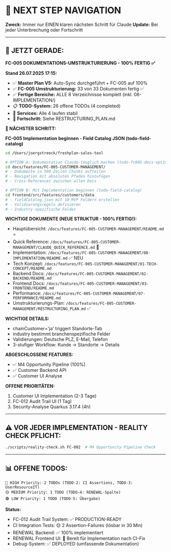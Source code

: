 # 🧭 NEXT STEP NAVIGATION

**Zweck:** Immer nur EINEN klaren nächsten Schritt für Claude
**Update:** Bei jeder Unterbrechung oder Fortschritt

---

## 🎯 JETZT GERADE:

**FC-005 DOKUMENTATIONS-UMSTRUKTURIERUNG - 100% FERTIG ✅**

**Stand 26.07.2025 17:15:**
- ✅ **Master Plan V5:** Auto-Sync durchgeführt + FC-005 auf 100%
- ✅ **FC-005 Umstrukturierung:** 33 von 33 Dokumenten fertig ✅
- ✅ **Fertige Bereiche:** ALLE 8 Verzeichnisse komplett (inkl. 08-IMPLEMENTATION/)
- 📋 **TODO-System:** 26 offene TODOs (4 completed)
- 🔄 **Services:** Alle 4 laufen stabil
- 📁 **Fortschritt:** Siehe RESTRUCTURING_PLAN.md

**🚀 NÄCHSTER SCHRITT:**

**FC-005 Implementation beginnen - Field Catalog JSON (todo-field-catalog)**

```bash
cd /Users/joergstreeck/freshplan-sales-tool

# OPTION A: Dokumentation Claude-tauglich machen (todo-fc005-docs-optimize)
cd docs/features/FC-005-CUSTOMER-MANAGEMENT/
# - Dokumente in 500-Zeilen Chunks aufteilen
# - Navigation mit absoluten Pfaden hinzufügen
# - Cross-References zwischen allen Docs

# OPTION B: Mit Implementation beginnen (todo-field-catalog)
cd frontend/src/features/customers/data
# - fieldCatalog.json mit 10 MVP Feldern erstellen
# - Validierungsregeln definieren
# - Industry-spezifische Felder
```

**WICHTIGE DOKUMENTE (NEUE STRUKTUR - 100% FERTIG!):**
- Hauptübersicht: `/docs/features/FC-005-CUSTOMER-MANAGEMENT/README.md` ⭐
- Quick Reference: `/docs/features/FC-005-CUSTOMER-MANAGEMENT/CLAUDE_QUICK_REFERENCE.md` 🚀
- Implementation: `/docs/features/FC-005-CUSTOMER-MANAGEMENT/08-IMPLEMENTATION/README.md` ✅ NEU
- Tech Konzept: `/docs/features/FC-005-CUSTOMER-MANAGEMENT/01-TECH-CONCEPT/README.md`
- Backend Docs: `/docs/features/FC-005-CUSTOMER-MANAGEMENT/02-BACKEND/README.md`
- Frontend Docs: `/docs/features/FC-005-CUSTOMER-MANAGEMENT/03-FRONTEND/README.md`
- Performance: `/docs/features/FC-005-CUSTOMER-MANAGEMENT/07-PERFORMANCE/README.md`
- Umstrukturierungs-Plan: `/docs/features/FC-005-CUSTOMER-MANAGEMENT/RESTRUCTURING_PLAN.md` ✅

**WICHTIGE DETAILS:**
- chainCustomer='ja' triggert Standorte-Tab
- industry bestimmt branchenspezifische Felder
- Validierungen: Deutsche PLZ, E-Mail, Telefon
- 3-stufiger Workflow: Kunde → Standorte → Details

**ABGESCHLOSSENE FEATURES:**
- ✅ M4 Opportunity Pipeline (100%)
- ✅ Customer Backend API
- ✅ Customer UI Analyse

**OFFENE PRIORITÄTEN:**
1. Customer UI Implementation (2-3 Tage)
2. FC-012 Audit Trail UI (1 Tag)
3. Security-Analyse Quarkus 3.17.4 (4h)

---

## ⚠️ VOR JEDER IMPLEMENTATION - REALITY CHECK PFLICHT:
```bash
./scripts/reality-check.sh FC-002  # M4 Opportunity Pipeline Check
```

---

## 📊 OFFENE TODOS:
```
🔴 HIGH Priority: 2 TODOs (TODO-2: CI Assertions, TODO-3: UserResourceIT)
🟡 MEDIUM Priority: 1 TODO (TODO-4: RENEWAL-Spalte)
🟢 LOW Priority: 1 TODO (TODO-5: Übergabe)
```

**Status:**
- FC-012 Audit Trail System: ✅ PRODUCTION-READY
- CI Integration Tests: 🟡 2 Assertion-Failures (lösbar in 30 Min)
- RENEWAL Backend: ✅ 100% implementiert
- RENEWAL Frontend UI: 🔄 Bereit für Implementation nach CI-Fix
- Debug-System: ✅ DEPLOYED (umfassende Dokumentation)